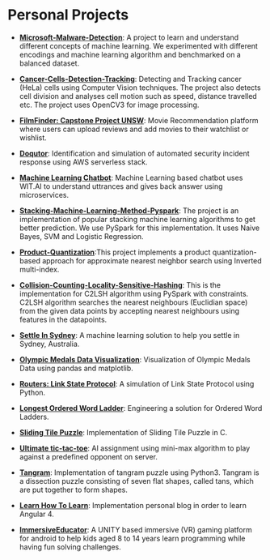 # Personal Projects

* **[Microsoft-Malware-Detection](https://jatin7gupta.github.io/Microsoft-Malware-Detection/)**: A project to learn and understand different concepts of machine learning. We experimented with different encodings and machine learning algorithm and benchmarked on a balanced dataset.

* **[Cancer-Cells-Detection-Tracking](https://jatin7gupta.github.io/Cancer-Cells-Detection-Tracking/)**: Detecting and Tracking cancer (HeLa) cells using Computer Vision techniques. The project also detects cell division and analyses cell motion such as speed, distance travelled etc. The project uses OpenCV3 for image processing.

* **[FilmFinder: Capstone Project UNSW](https://github.com/jatin7gupta/capstone-project-comp9900-h16a-tahelka)**: Movie Recommendation platform where users can upload reviews and add movies to their watchlist or wishlist.

* **[Doqutor](https://doqutor.github.io/doqutor-core/)**: Identification and simulation of automated security incident response using AWS serverless stack.

* **[Machine Learning Chatbot](https://jatin7gupta.github.io/machine_learning_chatbot/)**: Machine Learning based chatbot uses WIT.AI to understand uttrances and gives back answer using microservices.

 * **[Stacking-Machine-Learning-Method-Pyspark](https://jatin7gupta.github.io/Stacking-Machine-Learning-Method-Pyspark/)**: The project is an implementation of popular stacking machine learning algorithms to get better prediction. We use PySpark for this implementation. It uses Naive Bayes, SVM and Logistic Regression.

 * **[Product-Quantization](https://jatin7gupta.github.io/Product-Quantization/)**:This project implements a product quantization-based approach for approximate nearest neighbor search using Inverted multi-index.
 
 * **[Collision-Counting-Locality-Sensitive-Hashing](https://jatin7gupta.github.io/Collision-Counting-Locality-Sensitive-Hashing/)**: This is the implementation for C2LSH algorithm using PySpark with constraints. C2LSH algorithm searches the nearest neighbours (Euclidian space) from the given data points by accepting nearest neighbours using features in the datapoints.
 
 
 * **[Settle In Sydney](https://jatin7gupta.github.io/Settle-In-Sydney/)**: A machine learning solution to help you settle in Sydney, Australia.
 
 * **[Olympic Medals Data Visualization](https://jatin7gupta.github.io/Olympic_Medals_Data_Visualization/)**: Visualization of Olympic Medals Data using pandas and matplotlib.
 
 * **[Routers: Link State Protocol](https://jatin7gupta.github.io/Routers-Link-State-Protocol/)**: A simulation of Link State Protocol using Python.

 
 * **[Longest Ordered Word Ladder](https://jatin7gupta.github.io/Longest-Ordered-Word-Ladder/)**: Engineering a solution for Ordered Word Ladders.
 
 * **[Sliding Tile Puzzle](https://jatin7gupta.github.io/Sliding-Tile-Puzzle/)**: Implementation of Sliding Tile Puzzle in C.
 
 
 * **[Ultimate tic-tac-toe](https://jatin7gupta.github.io/Ultimate-tic-tac-toe/)**: AI assignment using mini-max algorithm to play against a predefined opponent on server.
 
 * **[Tangram](https://jatin7gupta.github.io/Tangram/)**: Implementation of tangram puzzle using Python3. Tangram is a dissection puzzle consisting of seven flat shapes, called tans, which are put together to form shapes.
 
  * **[Learn How To Learn](https://github.com/jatin7gupta/Learn-How-To-Learn)**: Implementation personal blog in order to learn Angular 4.
  
* **[ImmersiveEducator](https://jatin7gupta.github.io/imedu.github.io/)**: A UNITY based immersive (VR) gaming platform for android to help kids aged 8 to 14 years learn programming while having fun solving challenges.
 
